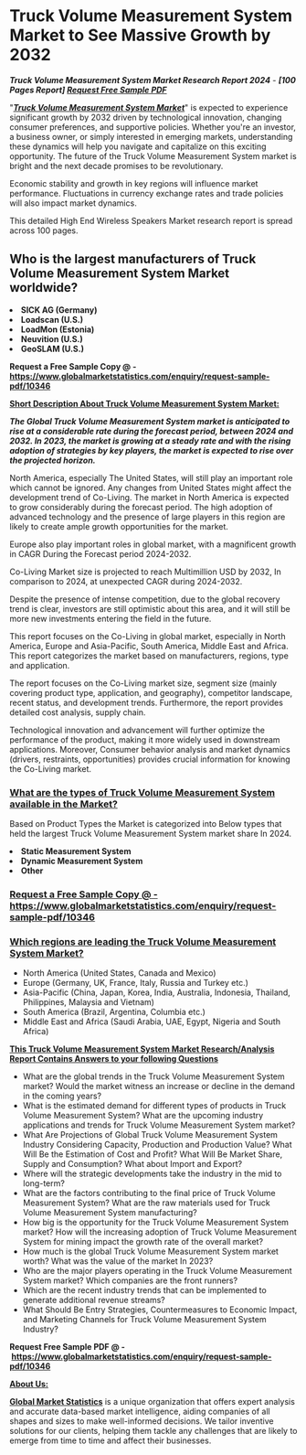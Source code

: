 <h1>Truck Volume Measurement System Market to See Massive Growth by 2032</h1><p><em><strong>Truck Volume Measurement System Market Research Report 2024</strong></em>&nbsp;-&nbsp;<em><strong>[100 Pages Report] </strong></em><em><strong><a href="https://www.globalmarketstatistics.com/enquiry/request-sample-pdf/10346">Request Free Sample PDF</a></strong></em></p><p>"<a style="font-style: italic; font-weight: bold;" href="https://www.globalmarketstatistics.com/market-reports/truck-volume-measurement-system-market-10346">Truck Volume Measurement System Market</a>" is expected to experience significant growth by 2032 driven by technological innovation, changing consumer preferences, and supportive policies. Whether you're an investor, a business owner, or simply interested in emerging markets, understanding these dynamics will help you navigate and capitalize on this exciting opportunity. The future of the&nbsp;Truck Volume Measurement System market is bright and the next decade promises to be revolutionary.</p><p>Economic stability and growth in key regions will influence market performance. Fluctuations in currency exchange rates and trade policies will also impact market dynamics.</p><p>This detailed&nbsp;High End Wireless Speakers Market research report is spread across 100 pages.</p><h2><strong>Who is the largest manufacturers of Truck Volume Measurement System Market worldwide?</strong></h2><p><strong><li>SICK AG (Germany)<li>Loadscan (U.S.)<li>LoadMon (Estonia)<li>Neuvition (U.S.)<li>GeoSLAM (U.S.)</strong></p><p><strong>Request a Free Sample Copy @ - <a href="https://www.globalmarketstatistics.com/enquiry/request-sample-pdf/10346">https://www.globalmarketstatistics.com/enquiry/request-sample-pdf/10346</a></strong></p><p><strong><u>Short Description About Truck Volume Measurement System Market:</u></strong></p><p><strong><em>The Global Truck Volume Measurement System market is anticipated to rise at a considerable rate during the forecast period, between 2024 and 2032. In 2023, the market is growing at a steady rate and with the rising adoption of strategies by key players, the market is expected to rise over the projected horizon.</em></strong></p><p>North America, especially The United States, will still play an important role which cannot be ignored. Any changes from United States might affect the development trend of Co-Living. The market in North America is expected to grow considerably during the forecast period. The high adoption of advanced technology and the presence of large players in this region are likely to create ample growth opportunities for the market.</p><p>Europe also play important roles in global market, with a magnificent growth in CAGR During the Forecast period 2024-2032.</p><p>Co-Living Market size is projected to reach Multimillion USD by 2032, In comparison to 2024, at unexpected CAGR during 2024-2032.</p><p>Despite the presence of intense competition, due to the global recovery trend is clear, investors are still optimistic about this area, and it will still be more new investments entering the field in the future.</p><p>This report focuses on the Co-Living in global market, especially in North America, Europe and Asia-Pacific, South America, Middle East and Africa. This report categorizes the market based on manufacturers, regions, type and application.</p><p>The report focuses on the Co-Living market size, segment size (mainly covering product type, application, and geography), competitor landscape, recent status, and development trends. Furthermore, the report provides detailed cost analysis, supply chain.</p><p>Technological innovation and advancement will further optimize the performance of the product, making it more widely used in downstream applications. Moreover, Consumer behavior analysis and market dynamics (drivers, restraints, opportunities) provides crucial information for knowing the Co-Living market.</p><h3 class="rank-math-question "><span style="text-decoration: underline;">What are the types of Truck Volume Measurement System available in the Market?</span></h3><p>Based on Product Types the Market is categorized into Below types that held the largest Truck Volume Measurement System market share In 2024.</p><p><strong><li>Static Measurement System<li>Dynamic Measurement System<li>Other</strong></p><h3 class="rank-math-question "><span style="text-decoration: underline;">Request a Free Sample Copy @ - <a href="https://www.globalmarketstatistics.com/enquiry/request-sample-pdf/10346">https://www.globalmarketstatistics.com/enquiry/request-sample-pdf/10346</a></span></h3><h3 class="rank-math-question "><span style="text-decoration: underline;">Which regions are leading the Truck Volume Measurement System Market?</span></h3><ul><li>North America (United States, Canada and Mexico)</li><li>Europe (Germany, UK, France, Italy, Russia and Turkey etc.)</li><li>Asia-Pacific (China, Japan, Korea, India, Australia, Indonesia, Thailand, Philippines, Malaysia and Vietnam)</li><li>South America (Brazil, Argentina, Columbia etc.)</li><li>Middle East and Africa (Saudi Arabia, UAE, Egypt, Nigeria and South Africa)</li></ul><p><strong><u>This Truck Volume Measurement System Market Research/Analysis Report Contains Answers to your following Questions</u></strong></p><ul><li>What are the global trends in the Truck Volume Measurement System market? Would the market witness an increase or decline in the demand in the coming years?</li><li>What is the estimated demand for different types of products in Truck Volume Measurement System? What are the upcoming industry applications and trends for Truck Volume Measurement System market?</li><li>What Are Projections of Global Truck Volume Measurement System Industry Considering Capacity, Production and Production Value? What Will Be the Estimation of Cost and Profit? What Will Be Market Share, Supply and Consumption? What about Import and Export?</li><li>Where will the strategic developments take the industry in the mid to long-term?</li><li>What are the factors contributing to the final price of Truck Volume Measurement System? What are the raw materials used for Truck Volume Measurement System manufacturing?</li><li>How big is the opportunity for the Truck Volume Measurement System market? How will the increasing adoption of Truck Volume Measurement System for mining impact the growth rate of the overall market?</li><li>How much is the global Truck Volume Measurement System market worth? What was the value of the market In 2023?</li><li>Who are the major players operating in the Truck Volume Measurement System market? Which companies are the front runners?</li><li>Which are the recent industry trends that can be implemented to generate additional revenue streams?</li><li>What Should Be Entry Strategies, Countermeasures to Economic Impact, and Marketing Channels for Truck Volume Measurement System Industry?</li></ul><p><strong>Request Free Sample PDF @ -&nbsp;<a href="https://www.globalmarketstatistics.com/enquiry/request-sample-pdf/10346">https://www.globalmarketstatistics.com/enquiry/request-sample-pdf/10346</a></strong></p><p><strong><u>About Us:</u></strong></p><p><strong><a href="https://www.globalmarketstatistics.com/">Global Market Statistics</a></strong> is a unique organization that offers expert analysis and accurate data-based market intelligence, aiding companies of all shapes and sizes to make well-informed decisions. We tailor inventive solutions for our clients, helping them tackle any challenges that are likely to emerge from time to time and affect their businesses.</p>

